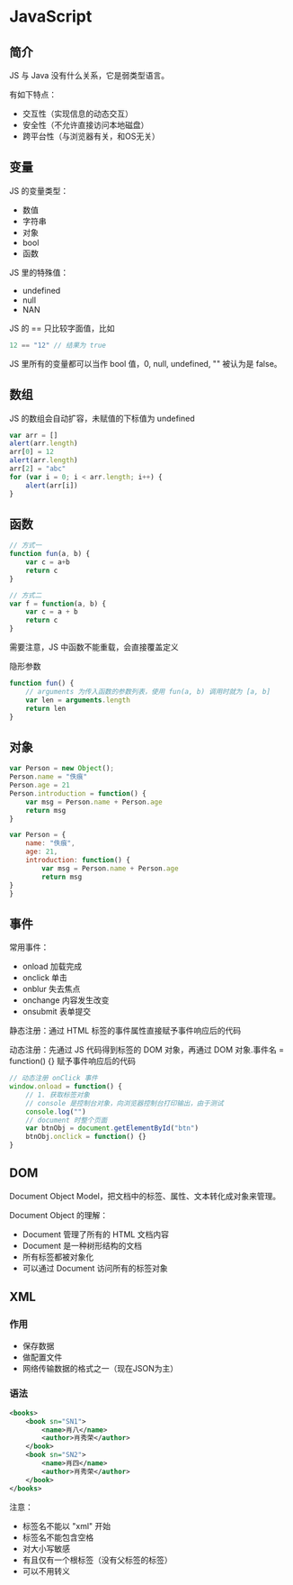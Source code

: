 # JavaScript
## 简介

JS 与 Java 没有什么关系，它是弱类型语言。

有如下特点：
- 交互性（实现信息的动态交互）
- 安全性（不允许直接访问本地磁盘）
- 跨平台性（与浏览器有关，和OS无关）


## 变量

JS 的变量类型：
- 数值
- 字符串
- 对象
- bool
- 函数

JS 里的特殊值：
- undefined
- null
- NAN

JS 的 == 只比较字面值，比如
```js
12 == "12" // 结果为 true
```

JS 里所有的变量都可以当作 bool 值，0, null, undefined, "" 被认为是 false。


## 数组
JS 的数组会自动扩容，未赋值的下标值为 undefined
```js
var arr = []
alert(arr.length)
arr[0] = 12
alert(arr.length)
arr[2] = "abc"
for (var i = 0; i < arr.length; i++) {
    alert(arr[i])
}
```


## 函数

```js
// 方式一
function fun(a, b) {
    var c = a+b
    return c
}

// 方式二
var f = function(a, b) {
    var c = a + b
    return c
}
```

需要注意，JS 中函数不能重载，会直接覆盖定义

隐形参数
```js
function fun() {
    // arguments 为传入函数的参数列表，使用 fun(a, b) 调用时就为 [a, b]
    var len = arguments.length
    return len
}
```


## 对象

```js
var Person = new Object();
Person.name = "佚痕"
Person.age = 21
Person.introduction = function() {
    var msg = Person.name + Person.age
    return msg
}
```

```js
var Person = {
    name: "佚痕",
    age: 21,
    introduction: function() {
        var msg = Person.name + Person.age
        return msg
}
}
```


## 事件
常用事件：
- onload 加载完成
- onclick 单击
- onblur 失去焦点
- onchange 内容发生改变
- onsubmit 表单提交

静态注册：通过 HTML 标签的事件属性直接赋予事件响应后的代码

动态注册：先通过 JS 代码得到标签的 DOM 对象，再通过 DOM 对象.事件名 = function() {} 赋予事件响应后的代码

```js
// 动态注册 onClick 事件
window.onload = function() {
    // 1. 获取标签对象
    // console 是控制台对象，向浏览器控制台打印输出，由于测试
    console.log("")
    // document 时整个页面
    var btnObj = document.getElementById("btn")
    btnObj.onclick = function() {}
}
```


## DOM

Document Object Model，把文档中的标签、属性、文本转化成对象来管理。

Document Object 的理解：
- Document 管理了所有的 HTML 文档内容
- Document 是一种树形结构的文档
- 所有标签都被对象化
- 可以通过 Document 访问所有的标签对象

## XML

### 作用
- 保存数据
- 做配置文件
- 网络传输数据的格式之一（现在JSON为主）

### 语法

```xml
<books>
    <book sn="SN1">
        <name>肖八</name>
        <author>肖秀荣</author>
    </book>
    <book sn="SN2">
        <name>肖四</name>
        <author>肖秀荣</author>
    </book>
</books>
```

注意：
- 标签名不能以 "xml" 开始
- 标签名不能包含空格
- 对大小写敏感
- 有且仅有一个根标签（没有父标签的标签）
- <![CDATA[___]]> 可以不用转义
